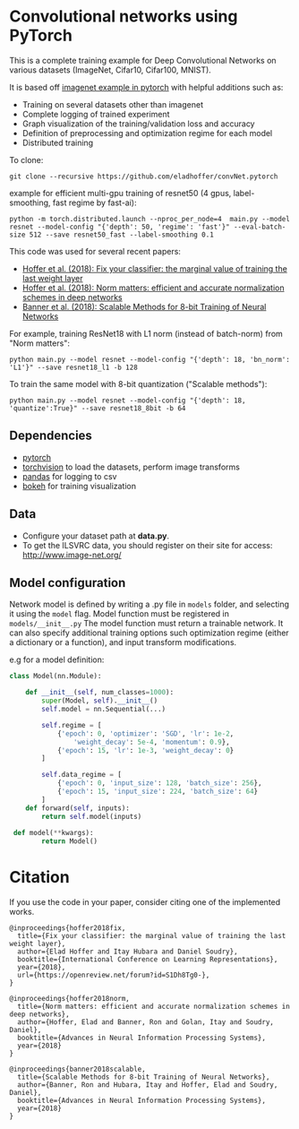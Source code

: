 # Convolutional networks using PyTorch

This is a complete training example for Deep Convolutional Networks on various datasets (ImageNet, Cifar10, Cifar100, MNIST).

It is based off [imagenet example in pytorch](https://github.com/pytorch/examples/tree/master/imagenet) with helpful additions such as:
  - Training on several datasets other than imagenet
  - Complete logging of trained experiment
  - Graph visualization of the training/validation loss and accuracy
  - Definition of preprocessing and optimization regime for each model
  - Distributed training
 
 To clone:
 ```
 git clone --recursive https://github.com/eladhoffer/convNet.pytorch
 ```
 
 example for efficient multi-gpu training of resnet50 (4 gpus, label-smoothing, fast regime by fast-ai):
 ```
 python -m torch.distributed.launch --nproc_per_node=4  main.py --model resnet --model-config "{'depth': 50, 'regime': 'fast'}" --eval-batch-size 512 --save resnet50_fast --label-smoothing 0.1
```

This code was used for several recent papers:
  - [Hoffer et al. (2018): Fix your classifier: the marginal value of training the last weight layer](https://arxiv.org/abs/1801.04540)
  - [Hoffer et al. (2018): Norm matters: efficient and accurate normalization schemes in deep networks](https://arxiv.org/abs/1803.01814)
  - [Banner et al. (2018): Scalable Methods for 8-bit Training of Neural Networks](https://arxiv.org/abs/1805.11046)



For example, training ResNet18 with L1 norm (instead of batch-norm) from "Norm matters":
```
python main.py --model resnet --model-config "{'depth': 18, 'bn_norm': 'L1'}" --save resnet18_l1 -b 128
```

To train the same model with 8-bit quantization ("Scalable methods"):
```
python main.py --model resnet --model-config "{'depth': 18, 'quantize':True}" --save resnet18_8bit -b 64
```

## Dependencies

- [pytorch](<http://www.pytorch.org>)
- [torchvision](<https://github.com/pytorch/vision>) to load the datasets, perform image transforms
- [pandas](<http://pandas.pydata.org/>) for logging to csv
- [bokeh](<http://bokeh.pydata.org>) for training visualization


## Data
- Configure your dataset path at **data.py**.
- To get the ILSVRC data, you should register on their site for access: <http://www.image-net.org/>


## Model configuration

Network model is defined by writing a <modelname>.py file in <code>models</code> folder, and selecting it using the <code>model</code> flag. Model function must be registered in <code>models/\_\_init\_\_.py</code>
The model function must return a trainable network. It can also specify additional training options such optimization regime (either a dictionary or a function), and input transform modifications.

e.g for a model definition:

```python
class Model(nn.Module):

    def __init__(self, num_classes=1000):
        super(Model, self).__init__()
        self.model = nn.Sequential(...)

        self.regime = [
            {'epoch': 0, 'optimizer': 'SGD', 'lr': 1e-2,
                'weight_decay': 5e-4, 'momentum': 0.9},
            {'epoch': 15, 'lr': 1e-3, 'weight_decay': 0}
        ]

        self.data_regime = [
            {'epoch': 0, 'input_size': 128, 'batch_size': 256},
            {'epoch': 15, 'input_size': 224, 'batch_size': 64}
        ]
    def forward(self, inputs):
        return self.model(inputs)
        
 def model(**kwargs):
        return Model()
```


# Citation

If you use the code in your paper, consider citing one of the implemented works.
```
@inproceedings{hoffer2018fix,
  title={Fix your classifier: the marginal value of training the last weight layer},
  author={Elad Hoffer and Itay Hubara and Daniel Soudry},
  booktitle={International Conference on Learning Representations},
  year={2018},
  url={https://openreview.net/forum?id=S1Dh8Tg0-},
}
```
```
@inproceedings{hoffer2018norm,
  title={Norm matters: efficient and accurate normalization schemes in deep networks},
  author={Hoffer, Elad and Banner, Ron and Golan, Itay and Soudry, Daniel},
  booktitle={Advances in Neural Information Processing Systems},
  year={2018}
}
```
```
@inproceedings{banner2018scalable,
  title={Scalable Methods for 8-bit Training of Neural Networks},
  author={Banner, Ron and Hubara, Itay and Hoffer, Elad and Soudry, Daniel},
  booktitle={Advances in Neural Information Processing Systems},
  year={2018}
}
```

